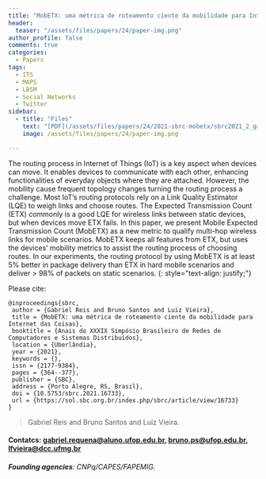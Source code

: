 ```yaml
---
title: "MobETX: uma métrica de roteamento ciente da mobilidade para Internet das Coisas"
header:
  teaser: "/assets/files/papers/24/paper-img.png"
author_profile: false
comments: true
categories:
  - Papers
tags:
  - ITS
  - MAPS
  - LBSM
  - Social Networks
  - Twitter
sidebar:
  - title: "Files"
    text: "[PDF](/assets/files/papers/24/2021-sbrc-mobetx/sbrc2021_2_gabriel.pdf){: .btn .btn--success}{: target=\"_blank\"} "
    image: /assets/files/papers/24/paper-img.png

---
```


The routing process in Internet of Things (IoT) is a key aspect when devices can move. It enables devices to communicate with each other, enhancing functionalities of everyday objects where they are attached. However, the mobility cause frequent topology changes turning the routing process a challenge. Most IoT’s routing protocols rely on a Link Quality Estimator (LQE) to weigh links and choose routes. The Expected Transmission Count (ETX) commonly is a good LQE for wireless links between static devices, but when devices move ETX fails. In this paper, we present Mobile Expected Transmission Count (MobETX) as a new metric to qualify multi-hop wireless links for mobile scenarios. MobETX keeps all features from ETX, but uses the devices’ mobility metrics to assist the routing process of choosing routes. In our experiments, the routing protocol by using MobETX is at least 5% better in package delivery than ETX in hard mobile scenarios and deliver > 98% of packets on static scenarios.
{: style="text-align: justify;"}

Please cite:
```TeX
@inproceedings{sbrc,
 author = {Gabriel Reis and Bruno Santos and Luiz Vieira},
 title = {MobETX: uma métrica de roteamento ciente da mobilidade para Internet das Coisas},
 booktitle = {Anais do XXXIX Simpósio Brasileiro de Redes de Computadores e Sistemas Distribuídos},
 location = {Uberlândia},
 year = {2021},
 keywords = {},
 issn = {2177-9384},
 pages = {364--377},
 publisher = {SBC},
 address = {Porto Alegre, RS, Brasil},
 doi = {10.5753/sbrc.2021.16733},
 url = {https://sol.sbc.org.br/index.php/sbrc/article/view/16733}
}
```
> Gabriel Reis and Bruno Santos and Luiz Vieira.
#### Contatcs: gabriel.requena@aluno.ufop.edu.br,  bruno.ps@ufop.edu.br, lfvieira@dcc.ufmg.br
###### **Founding agencies**: CNPq/CAPES/FAPEMIG.


